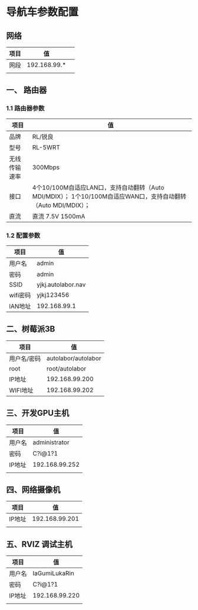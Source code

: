 # 导航车参数配置



## 网络

| 项目 | 值           |      |
| ---- | ------------ | ---- |
| 网段 | 192.168.99.* |      |
|      |              |      |

## 一、 路由器

### 1.1 路由器参数

| 项目         | 值                                                           |
| ------------ | ------------------------------------------------------------ |
| 品牌         | RL/锐良                                                      |
| 型号         | RL-5WRT                                                      |
| 无线传输速率 | 300Mbps                                                      |
| 接口         | 4个10/100M自适应LAN口，支持自动翻转（Auto MDI/MDIX）； 1个10/100M自适应WAN口，支持自动翻转（Auto MDI/MDIX）； |
| 直流         | 直流 7.5V 1500mA                                             |

### 1.2 配置参数

| 项目     | 值                 |
| -------- | ------------------ |
| 用户名   | admin              |
| 密码     | admin              |
| SSID     | yjkj.autolabor.nav |
| wifi密码 | yjkj123456         |
| lAN地址  | 192.168.99.1       |

## 二、树莓派3B

| 项目        | 值                  |
| ----------- | ------------------- |
| 用户名/密码 | autolabor/autolabor |
| root        | root/autolabor      |
| IP地址      | 192.168.99.200      |
| WIFI地址    | 192.168.99.202      |

## 三、开发GPU主机

| 项目   | 值             |
| ------ | -------------- |
| 用户名 | administrator  |
| 密码   | C?i@1?1        |
| IP地址 | 192.168.99.252 |
|        |                |

## 四、网络摄像机

| 项目   | 值             |
| ------ | -------------- |
| IP地址 | 192.168.99.201 |
|        |                |

## 五、RVIZ 调试主机

| 项目   | 值             |
| ------ | -------------- |
| 用户名 | IaGumiLukaRin  |
| 密码   | C?i@1?1        |
| IP地址 | 192.168.99.220 |
|        |                |